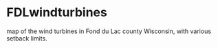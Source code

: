 FDLwindturbines
===============

map of the wind turbines in Fond du Lac county Wisconsin, with various setback limits.